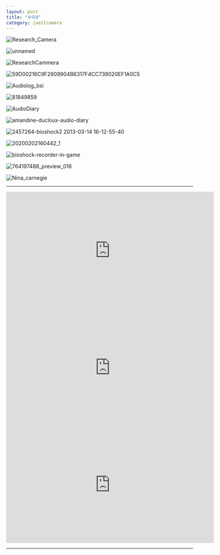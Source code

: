 ```yaml
---
layout: post
title: "수리4"
category: jaeilcamera
---
```


![Research_Camera](https://user-images.githubusercontent.com/81041256/129448548-cd841f11-1931-47d7-982c-d129ce9bd329.png)

![unnamed](https://user-images.githubusercontent.com/81041256/129448551-e513a66c-6d8f-4443-9b9a-9d99b06655b0.jpg)

![ResearchCammera](https://user-images.githubusercontent.com/81041256/129448561-521df75d-66f0-4db1-8d55-31162a8df3df.png)

![59D00216C9F2609904B6317F4CC739020EF1A0C5](https://user-images.githubusercontent.com/81041256/129448562-44b1a5f8-18e7-4060-a3c7-9189c937798c.jpeg)

![Audiolog_bsi](https://user-images.githubusercontent.com/81041256/129448607-16f300bb-e37e-4c61-9a53-c2935f0731fc.png)

![81849859](https://user-images.githubusercontent.com/81041256/129448608-a7e80676-2b57-4924-95b5-bb5d39240014.jpg)

![AudioDiary](https://user-images.githubusercontent.com/81041256/129448686-4f32208c-43dd-4ccb-b54f-373da1a7fa5b.png)

![amandine-ducloux-audio-diary](https://user-images.githubusercontent.com/81041256/129448569-f727ad57-26f4-4652-8f34-94e1bc9c57c2.jpg)

![2457264-bioshock2 2013-03-14 16-12-55-40](https://user-images.githubusercontent.com/81041256/129448570-95624c85-adfa-48b5-9638-efa285ce5a69.png)

![20200202160442_1](https://user-images.githubusercontent.com/81041256/129448579-224d4e61-3487-4377-b27e-cd6a1adec1c8.jpg)

![bioshock-recorder-in-game](https://user-images.githubusercontent.com/81041256/129448580-540d9a90-5542-4948-9dbd-78778be6745a.JPG)

![764197488_preview_016](https://user-images.githubusercontent.com/81041256/129448583-ffcb89ef-a91d-4e3d-8f37-c4f5da0abb34.jpg)

![Nina_carnegie](https://user-images.githubusercontent.com/81041256/129448584-d1dc835e-49b9-4688-be65-7a9f09334482.png)

***

<iframe width="560" height="315" src="https://www.youtube-nocookie.com/embed/6fuq8HDuLsU" title="YouTube video player" frameborder="0" allow="accelerometer; autoplay; clipboard-write; encrypted-media; gyroscope; picture-in-picture" allowfullscreen></iframe>

<iframe width="560" height="315" src="https://www.youtube-nocookie.com/embed/lzS8WHzIDr0" title="YouTube video player" frameborder="0" allow="accelerometer; autoplay; clipboard-write; encrypted-media; gyroscope; picture-in-picture" allowfullscreen></iframe>

<iframe width="560" height="315" src="https://www.youtube-nocookie.com/embed/Keg2jrh7K1A" title="YouTube video player" frameborder="0" allow="accelerometer; autoplay; clipboard-write; encrypted-media; gyroscope; picture-in-picture" allowfullscreen></iframe>

***
